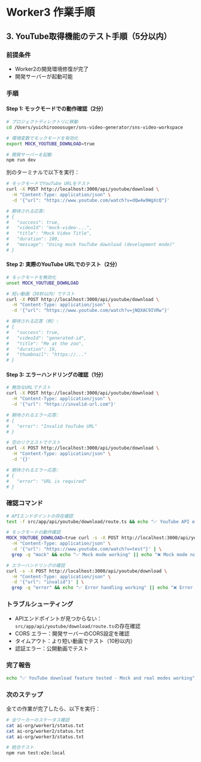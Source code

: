 # Worker3 作業手順

## 3. YouTube取得機能のテスト手順（5分以内）

### 前提条件
- Worker2の開発環境修復が完了
- 開発サーバーが起動可能

### 手順

#### Step 1: モックモードでの動作確認（2分）
```bash
# プロジェクトディレクトリに移動
cd /Users/yuichiroooosuger/sns-video-generator/sns-video-workspace

# 環境変数でモックモードを有効化
export MOCK_YOUTUBE_DOWNLOAD=true

# 開発サーバーを起動
npm run dev
```

別のターミナルで以下を実行：
```bash
# モックモードでYouTube URLをテスト
curl -X POST http://localhost:3000/api/youtube/download \
  -H "Content-Type: application/json" \
  -d '{"url": "https://www.youtube.com/watch?v=dQw4w9WgXcQ"}'

# 期待される応答:
# {
#   "success": true,
#   "videoId": "mock-video-...",
#   "title": "Mock Video Title",
#   "duration": 180,
#   "message": "Using mock YouTube download (development mode)"
# }
```

#### Step 2: 実際のYouTube URLでのテスト（2分）
```bash
# モックモードを無効化
unset MOCK_YOUTUBE_DOWNLOAD

# 短い動画（30秒以内）でテスト
curl -X POST http://localhost:3000/api/youtube/download \
  -H "Content-Type: application/json" \
  -d '{"url": "https://www.youtube.com/watch?v=jNQXAC9IVRw"}'

# 期待される応答（例）:
# {
#   "success": true,
#   "videoId": "generated-id",
#   "title": "Me at the zoo",
#   "duration": 19,
#   "thumbnail": "https://..."
# }
```

#### Step 3: エラーハンドリングの確認（1分）
```bash
# 無効なURLでテスト
curl -X POST http://localhost:3000/api/youtube/download \
  -H "Content-Type: application/json" \
  -d '{"url": "https://invalid-url.com"}'

# 期待されるエラー応答:
# {
#   "error": "Invalid YouTube URL"
# }

# 空のリクエストでテスト
curl -X POST http://localhost:3000/api/youtube/download \
  -H "Content-Type: application/json" \
  -d '{}'

# 期待されるエラー応答:
# {
#   "error": "URL is required"
# }
```

### 確認コマンド
```bash
# APIエンドポイントの存在確認
test -f src/app/api/youtube/download/route.ts && echo "✅ YouTube API endpoint exists" || echo "❌ YouTube API endpoint missing"

# モックモードの動作確認
MOCK_YOUTUBE_DOWNLOAD=true curl -s -X POST http://localhost:3000/api/youtube/download \
  -H "Content-Type: application/json" \
  -d '{"url": "https://www.youtube.com/watch?v=test"}' | \
  grep -q "mock" && echo "✅ Mock mode working" || echo "❌ Mock mode not working"

# エラーハンドリングの確認
curl -s -X POST http://localhost:3000/api/youtube/download \
  -H "Content-Type: application/json" \
  -d '{"url": "invalid"}' | \
  grep -q "error" && echo "✅ Error handling working" || echo "❌ Error handling not working"
```

### トラブルシューティング
- APIエンドポイントが見つからない：`src/app/api/youtube/download/route.ts`の存在確認
- CORS エラー：開発サーバーのCORS設定を確認
- タイムアウト：より短い動画でテスト（10秒以内）
- 認証エラー：公開動画でテスト

### 完了報告
```bash
echo "✅ YouTube download feature tested - Mock and real modes working" > /Users/yuichiroooosuger/sns-video-generator/sns-video-workspace/ai-org/worker3/status.txt
```

### 次のステップ
全ての作業が完了したら、以下を実行：
```bash
# 全ワーカーのステータス確認
cat ai-org/worker1/status.txt
cat ai-org/worker2/status.txt
cat ai-org/worker3/status.txt

# 統合テスト
npm run test:e2e:local
```